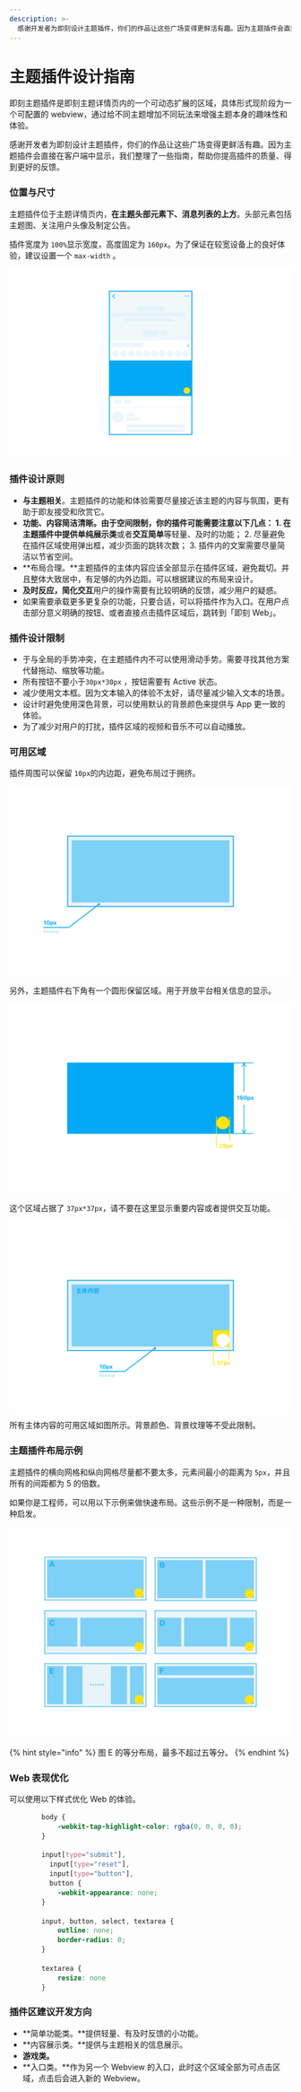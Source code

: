```yaml
---
description: >-
  感谢开发者为即刻设计主题插件，你们的作品让这些广场变得更鲜活有趣。因为主题插件会直接在客户端中显示，我们整理了一些指南，帮助你提高插件的质量、得到更好的反馈。
---
```


# 主题插件设计指南

即刻主题插件是即刻主题详情页内的一个可动态扩展的区域，具体形式现阶段为一个可配置的 webview，通过给不同主题增加不同玩法来增强主题本身的趣味性和体验。

感谢开发者为即刻设计主题插件，你们的作品让这些广场变得更鲜活有趣。因为主题插件会直接在客户端中显示，我们整理了一些指南，帮助你提高插件的质量、得到更好的反馈。

### 位置与尺寸

主题插件位于主题详情页内，**在主题头部元素下、消息列表的上方**。头部元素包括主题图、关注用户头像及制定公告。

插件宽度为 `100%`显示宽度，高度固定为 `160px`。为了保证在较宽设备上的良好体验，建议设置一个 `max-width` 。

![&#x4E3B;&#x9898;&#x63D2;&#x4EF6;&#x663E;&#x793A;&#x4F4D;&#x7F6E;&#x793A;&#x610F;&#x56FE;](.gitbook/assets/6df08e7d-7e52-4036-8c89-38b2d3daa8fe.png)



### 插件设计原则

* **与主题相关**。主题插件的功能和体验需要尽量接近该主题的内容与氛围，更有助于即友接受和欣赏它。
* **功能、内容简洁清晰。**由于空间限制，你的插件可能需要注意以下几点： 1. 在主题插件中提供**单纯展示类**或者**交互简单**等轻量、及时的功能； 2. 尽量避免在插件区域使用弹出框，减少页面的跳转次数； 3. 插件内的文案需要尽量简洁以节省空间。
* **布局合理。**主题插件的主体内容应该全部显示在插件区域，避免裁切。并且整体大致居中，有足够的内外边距。可以根据建议的布局来设计。
* **及时反应，简化交互**用户的操作需要有比较明确的反馈，减少用户的疑惑。
* 如果需要承载更多更复杂的功能，只要合适，可以将插件作为入口。在用户点击部分意义明确的按钮、或者直接点击插件区域后，跳转到「即刻 Web」。



### 插件设计限制

* 于与全局的手势冲突，在主题插件内不可以使用滑动手势。需要寻找其他方案代替拖动、缩放等功能。
* 所有按钮不要小于`30px*30px` ，按钮需要有 Active 状态。
* 减少使用文本框。因为文本输入的体验不太好，请尽量减少输入文本的场景。
* 设计时避免使用深色背景，可以使用默认的背景颜色来提供与 App 更一致的体验。
* 为了减少对用户的打扰，插件区域的视频和音乐不可以自动播放。



### 可用区域

插件周围可以保留 `10px`的内边距，避免布局过于拥挤。



![Padding](.gitbook/assets/78c9f24c-e5d7-4ed6-ad38-38c693f385da.png)



另外，主题插件右下角有一个圆形保留区域。用于开放平台相关信息的显示。

![&#x5706;&#x5F62;&#x4FDD;&#x7559;&#x533A;&#x57DF;](.gitbook/assets/c2e9250d-80ec-45bd-b7d6-7c152c9fcea6.png)

这个区域占据了 `37px*37px`，请不要在这里显示重要内容或者提供交互功能。



![](.gitbook/assets/4f141b31-0870-4269-b3d3-be3c717e3cc4.png)

所有主体内容的可用区域如图所示。背景颜色、背景纹理等不受此限制。



### 主题插件布局示例

主题插件的横向网格和纵向网格尽量都不要太多，元素间最小的距离为 `5px`，并且所有的间距都为 5 的倍数。

如果你是工程师，可以用以下示例来做快速布局。这些示例不是一种限制，而是一种启发。

![](.gitbook/assets/548a3b41-62a9-4fb4-aa01-9b46ff93ba4d.png)

{% hint style="info" %}
图 E 的等分布局，最多不超过五等分。
{% endhint %}

### 

### Web 表现优化

可以使用以下样式优化 Web 的体验。

```css
        body {
            -webkit-tap-highlight-color: rgba(0, 0, 0, 0);
        }

        input[type="submit"], 
          input[type="reset"], 
          input[type="button"], 
          button {
            -webkit-appearance: none;
        }

        input, button, select, textarea {
            outline: none;
            border-radius: 0;
        }

        textarea {
            resize: none
        }
```

### 

### 插件区建议开发方向

* **简单功能类。**提供轻量、有及时反馈的小功能。
* **内容展示类。**提供与主题相关的信息展示。
* **游戏类。**
* **入口类。**作为另一个 Webview 的入口，此时这个区域全部为可点击区域，点击后会进入新的 Webview。

